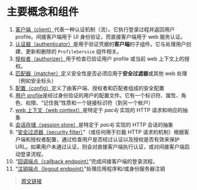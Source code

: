 # 主要概念和组件

1. [客户端（client）](/v5.6/clients.html)代表一种认证机制（流）。它执行登录过程并返回用户 profile。间接客户端用于 UI 身份验证，而直接客户端用于 web 服务认证。
2. [认证器（authenticator）](/v5.6/authenticators.html)是用于验证凭据的**客户端**的子组件。它与处理用户创建、更新和删除的 `ProfileService` 组件相关。
3. [授权者（authorizer）](/v5.6/authorizers.html)用于检查已验证用户 profile 或当前 web 上下文上的授权。
4. [匹配器（matcher）](/v5.6/matchers.html)定义安全性是否必须应用于**安全过滤器**或其他 web 处理（例如安全标头）
5. [配置（config）](/v5.6/config.html)定义了由客户端、授权者和匹配者组成的安全配置
6. [用户 profile](/v5.6/user-profile.html)是经过身份验证的用户的配置文件。它有一个标识符、属性、角色、权限、“记住我”性质和一个链接标识符（到另一个帐户）
7. [web 上下文（web context）](/v5.6/web-context.html)是特定于 *pac4j* 实现的 HTTP 请求和响应的抽象
8. [会话存储（session store）](/v5.6/session-store.html)是特定于 *pac4j* 实现的 HTTP 会话的抽象
9. “[安全过滤器（security filter）](/v5.6/how-to-implement-pac4j-for-a-new-framework.html#保护-url)”（或任何用于拦截 HTTP 请求的机制）根据客户端和授权者配置，通过检查用户是否经过认证以及授权是否有效来保护 URL。如果用户未通过认证，则会对直接客户端执行认证，或对间接客户端启动登录流程。
10. “[回调端点（callback endpoint）](/v5.6/how-to-implement-pac4j-for-a-new-framework.html#处理间接客户端回调)”完成间接客户端的登录流程。
11. “[注销端点（logout endpoint）](/v5.6/how-to-implement-pac4j-for-a-new-framework.html#退出)”处理应用程序和/或身份服务器注销

> [原文链接](https://www.pac4j.org/5.6.x/docs/main-concepts-and-components.html)
